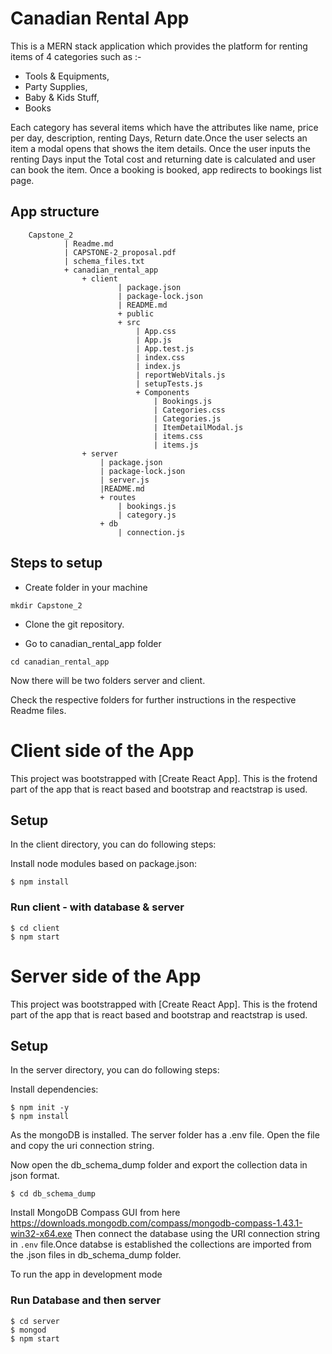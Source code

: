 # Canadian Rental App

This is a MERN stack application which provides the platform for renting items of 4 categories such as :- 

* Tools & Equipments,
* Party Supplies, 
* Baby & Kids Stuff,
* Books

 Each category has several items which have the attributes like name, price per day, description, renting Days, Return date.Once the user selects an item a modal opens that shows the item details. Once the user inputs the renting Days input the Total cost and returning date is calculated and user can book the item. Once a booking is booked, app redirects to bookings list page.


## App structure

```
    Capstone_2 
            | Readme.md
            | CAPSTONE-2_proposal.pdf
            | schema_files.txt
            + canadian_rental_app
                + client
                        | package.json
                        | package-lock.json
                        | README.md
                        + public
                        + src
                            | App.css
                            | App.js
                            | App.test.js
                            | index.css
                            | index.js
                            | reportWebVitals.js
                            | setupTests.js
                            + Components
                                | Bookings.js
                                | Categories.css
                                | Categories.js
                                | ItemDetailModal.js
                                | items.css
                                | items.js
                + server
                    | package.json
                    | package-lock.json
                    | server.js
                    |README.md
                    + routes
                        | bookings.js
                        | category.js
                    + db
                        | connection.js
```

## Steps to setup 

- Create folder in your machine
```
mkdir Capstone_2
```
- Clone the git repository.

- Go to canadian_rental_app folder
```
cd canadian_rental_app
```
Now there will be two folders server and client.

Check the respective folders for further instructions in the respective Readme files.


# Client side of the App

This project was bootstrapped with [Create React App]. This is the frotend part of the app that is react based and bootstrap and reactstrap is used.

## Setup

In the client directory, you can do following steps:

Install node modules based on package.json:
```
$ npm install
```

### Run client - with database & server

```
$ cd client
$ npm start

```

# Server side of the App

This project was bootstrapped with [Create React App]. This is the frotend part of the app that is react based and bootstrap and reactstrap is used.

## Setup

In the server directory, you can do following steps:

Install dependencies:
```
$ npm init -y
$ npm install
```
As the mongoDB is installed. The server folder has a .env file.
Open the file and copy the uri connection string.

Now open the db_schema_dump folder and export the collection data in json format.
```
$ cd db_schema_dump

```
Install MongoDB Compass GUI from here https://downloads.mongodb.com/compass/mongodb-compass-1.43.1-win32-x64.exe
Then connect the database using the URI connection string in `.env` file.Once databse is established the collections are imported from the .json files in db_schema_dump folder.

To run the app in development mode

### Run Database and then server
```
$ cd server
$ mongod
$ npm start
```

